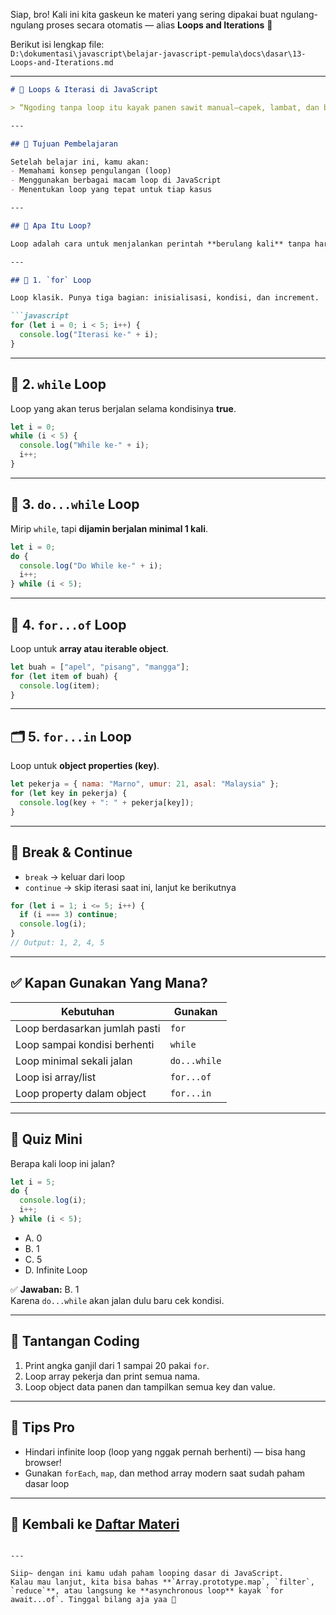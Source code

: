 Siap, bro! Kali ini kita gaskeun ke materi yang sering dipakai buat ngulang-ngulang proses secara otomatis — alias **Loops and Iterations** 🔁

Berikut isi lengkap file:  
`D:\dokumentasi\javascript\belajar-javascript-pemula\docs\dasar\13-Loops-and-Iterations.md`

---

```markdown
# 🔁 Loops & Iterasi di JavaScript

> “Ngoding tanpa loop itu kayak panen sawit manual—capek, lambat, dan bikin nangis 😭”

---

## 🎯 Tujuan Pembelajaran

Setelah belajar ini, kamu akan:
- Memahami konsep pengulangan (loop)
- Menggunakan berbagai macam loop di JavaScript
- Menentukan loop yang tepat untuk tiap kasus

---

## 🧠 Apa Itu Loop?

Loop adalah cara untuk menjalankan perintah **berulang kali** tanpa harus menulis kode yang sama berkali-kali.

---

## 🔄 1. `for` Loop

Loop klasik. Punya tiga bagian: inisialisasi, kondisi, dan increment.

```javascript
for (let i = 0; i < 5; i++) {
  console.log("Iterasi ke-" + i);
}
```

---

## 🔁 2. `while` Loop

Loop yang akan terus berjalan selama kondisinya **true**.

```javascript
let i = 0;
while (i < 5) {
  console.log("While ke-" + i);
  i++;
}
```

---

## 🔂 3. `do...while` Loop

Mirip `while`, tapi **dijamin berjalan minimal 1 kali**.

```javascript
let i = 0;
do {
  console.log("Do While ke-" + i);
  i++;
} while (i < 5);
```

---

## 🧭 4. `for...of` Loop

Loop untuk **array atau iterable object**.

```javascript
let buah = ["apel", "pisang", "mangga"];
for (let item of buah) {
  console.log(item);
}
```

---

## 🗂️ 5. `for...in` Loop

Loop untuk **object properties (key)**.

```javascript
let pekerja = { nama: "Marno", umur: 21, asal: "Malaysia" };
for (let key in pekerja) {
  console.log(key + ": " + pekerja[key]);
}
```

---

## 🚨 Break & Continue

- `break` → keluar dari loop
- `continue` → skip iterasi saat ini, lanjut ke berikutnya

```javascript
for (let i = 1; i <= 5; i++) {
  if (i === 3) continue;
  console.log(i);
}
// Output: 1, 2, 4, 5
```

---

## ✅ Kapan Gunakan Yang Mana?

| Kebutuhan                        | Gunakan       |
|----------------------------------|---------------|
| Loop berdasarkan jumlah pasti    | `for`         |
| Loop sampai kondisi berhenti     | `while`       |
| Loop minimal sekali jalan        | `do...while`  |
| Loop isi array/list              | `for...of`    |
| Loop property dalam object       | `for...in`    |

---

## 🧠 Quiz Mini

Berapa kali loop ini jalan?

```javascript
let i = 5;
do {
  console.log(i);
  i++;
} while (i < 5);
```

- A. 0  
- B. 1  
- C. 5  
- D. Infinite Loop

✅ **Jawaban:** B. 1  
Karena `do...while` akan jalan dulu baru cek kondisi.

---

## 💪 Tantangan Coding

1. Print angka ganjil dari 1 sampai 20 pakai `for`.
2. Loop array pekerja dan print semua nama.
3. Loop object data panen dan tampilkan semua key dan value.

---

## 🧠 Tips Pro

- Hindari infinite loop (loop yang nggak pernah berhenti) — bisa hang browser!
- Gunakan `forEach`, `map`, dan method array modern saat sudah paham dasar loop

---

## 🔁 Kembali ke [Daftar Materi](../../index.md)
```

---

Siip~ dengan ini kamu udah paham looping dasar di JavaScript.  
Kalau mau lanjut, kita bisa bahas **`Array.prototype.map`, `filter`, `reduce`**, atau langsung ke **asynchronous loop** kayak `for await...of`. Tinggal bilang aja yaa 🚀